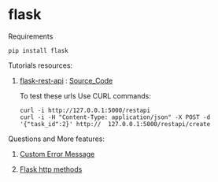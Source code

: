 # flask

Requirements

```
pip install flask
```

Tutorials resources:

1. [flask-rest-api](https://blog.miguelgrinberg.com/post/the-flask-mega-tutorial-part-xxiii-application-programming-interfaces-apis) : [Source_Code](1-flask-rest-api/)

    To test these urls Use CURL commands:
    ```
    curl -i http://127.0.0.1:5000/restapi
    curl -i -H "Content-Type: application/json" -X POST -d '{"task_id":2}' http://  127.0.0.1:5000/restapi/create
    ```

Questions and More features:

1. [Custom Error Message](https://stackoverflow.com/questions/21294889/how-to-get-access-to-error-message-from-abort-command-when-using-custom-error-ha)

2. [Flask http methods](https://www.tutorialspoint.com/flask/flask_http_methods.htm)
